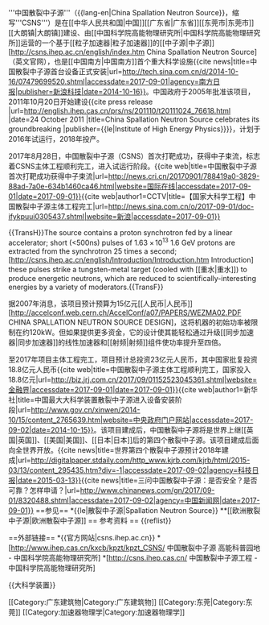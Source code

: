 '''中国散裂中子源'''（{{lang-en|China Spallation Neutron Source}}，缩写'''CSNS'''）是在[[中华人民共和国|中国]][[广东省|广东省]][[东莞市|东莞市]][[大朗镇|大朗镇]]建设、由[[中国科学院高能物理研究所|中国科学院高能物理研究所]]运营的一个基于[[粒子加速器|粒子加速器]]的[[中子源|中子源]]<ref>[http://csns.ihep.ac.cn/english/index.htm China Spallation Neutron Source]（英文官网）</ref>，也是[[中国南方|中国南方]]首个重大科学设施<ref>{{cite news|title=中国散裂中子源首台设备正式安装|url=http://tech.sina.com.cn/d/2014-10-16/07479699520.shtml|accessdate=2017-09-01|agency=南方日报|publisher=新浪科技|date=2014-10-16}}</ref>。中国政府于2005年批准该项目，2011年10月20日开始建设<ref>{{cite press release |url=http://english.ihep.cas.cn/prs/ns/201110/t20111024_76618.html |date=24 October 2011 |title=China Spallation Neutron Source celebrates its groundbreaking |publisher={{le|Institute of High Energy Physics}}}}</ref>，计划于2016年试运行，2018年投产。

2017年8月28日，中国散裂中子源（CSNS）首次打靶成功，获得中子束流，标志着CSNS主体工程顺利完工，进入试运行阶段。<ref>{{cite web|title=中国散裂中子源首次打靶成功获得中子束流|url=http://news.cri.cn/20170901/788419a0-3829-88ad-7a0e-634b1460ca46.html|website=国际在线|accessdate=2017-09-01|date=2017-09-01}}</ref><ref>{{cite web|author1=CCTV|title=【国家大科学工程】中国散裂中子源主体工程完工|url=http://news.sina.com.cn/o/2017-09-01/doc-ifykpuui0305437.shtml|website=新浪|accessdate=2017-09-01}}</ref>

{{TransH}}The source contains a proton synchrotron fed by a linear accelerator; short (<500ns) pulses of 1.63<span style="white-space:nowrap;margin-left:0.25em;margin-right:0.15em">×</span>10<sup>13</sup> 1.6 GeV protons are extracted from the synchrotron 25 times a second;<ref>[http://csns.ihep.ac.cn/english/Introduction/Introduction.htm Introduction]</ref> these pulses strike a tungsten-metal target (cooled with [[重水|重水]]) to produce energetic neutrons, which are reduced to scientifically-interesting energies by a variety of moderators.{{TransF}}

据2007年消息，该项目预计预算为15亿元[[人民币|人民币]]<ref>[http://accelconf.web.cern.ch/AccelConf/a07/PAPERS/WEZMA02.PDF CHINA SPALLATION NEUTRON SOURCE DESIGN]</ref>，这将机器的初始功率被限制在约120kW。但如果提供更多资金，它的设计使其能轻松通过升级[[同步加速器|同步加速器]]的线性加速器和[[射频|射频]]组件使功率提升至四倍。

至2017年项目主体工程完工，项目预计总投资23亿元人民币，其中国家批复投资18.8亿元人民币<ref>{{cite web|title=中国散裂中子源主体工程顺利完工，国家投入18.8亿元|url=http://biz.jrj.com.cn/2017/09/01152523045361.shtml|website=金融界|accessdate=2017-09-01|date=2017-09-01}}</ref><ref>{{cite web|author1=新华社|title=中国最大大科学装置散裂中子源进入设备安装阶段|url=http://www.gov.cn/xinwen/2014-10/15/content_2765639.htm|website=中央政府门户网站|accessdate=2017-09-02|date=2014-10-15}}</ref>。该项目建成后，中国散裂中子源将是世界上继[[英国|英国]]、[[美国|美国]]、[[日本|日本]]后的第四个散裂中子源。该项目建成后面向全世界开放。<ref>{{cite news|title=世界第四个散裂中子源预计2018年建成|url=http://digitalpaper.stdaily.com/http_www.kjrb.com/kjrb/html/2015-03/13/content_295435.htm?div=-1|accessdate=2017-09-02|agency=科技日报|date=2015-03-13}}</ref><ref>{{cite news|title=三问中国散裂中子源：是否安全？是否可靠？怎样申请？|url=http://www.chinanews.com/gn/2017/09-01/8320488.shtml|accessdate=2017-09-02|agency=中国新闻网|date=2017-09-01}}</ref>
==参见==
*{{le|散裂中子源|Spallation Neutron Source}}
**[[欧洲散裂中子源|欧洲散裂中子源]]
== 参考资料 ==
{{reflist}}

==外部链接==
*{{官方网站|csns.ihep.ac.cn}}
*[http://www.ihep.cas.cn/kxcb/kpzt/kpzt_CSNS/ 中国散裂中子源 高能科普园地 - 中国科学院高能物理研究所]
*[http://csns.ihep.cas.cn/ 中国散裂中子源工程 - 中国科学院高能物理研究所]

{{大科学装置}}

[[Category:广东建筑物|Category:广东建筑物]]
[[Category:东莞|Category:东莞]]
[[Category:加速器物理学|Category:加速器物理学]]
